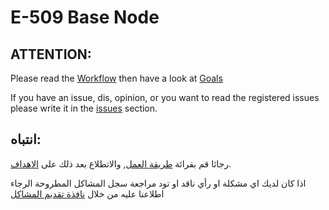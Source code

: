 # E-509 Base Node
## ATTENTION:
Please read the [Workflow](https://github.com/Nexapros/E-509/WORKING.md) then have a look at [Goals](https://github.com/Nexapros/E-509/GOALS.md)

If you have an issue, dis, opinion, or you want to read the registered issues please write it in the [issues](https://github.com/Nexapros/E-509/issues) section.

## انتباه:
رجائا قم بقرائة [طريقة العمل](https://github.com/Nexapros/E-509/WORKING.md), والاتطلاع بعد ذلك على [الاهداف](https://github.com/Nexapros/E-509/GOALS.md).

اذا كان لديك اي مشكلة او رأي ناقد او تود مراجعة سجل المشاكل المطروحة الرجاء اطلاعنا عليه من خلال [نافذة تقديم المشاكل](https://github.com/Nexapros/E-509/issues)
